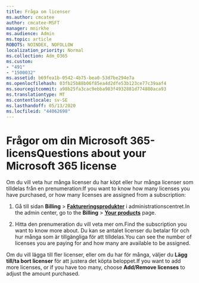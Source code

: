```yaml
---
title: Fråga om licenser
ms.author: cmcatee
author: cmcatee-MSFT
manager: mnirkhe
ms.audience: Admin
ms.topic: article
ROBOTS: NOINDEX, NOFOLLOW
localization_priority: Normal
ms.collection: Adm_O365
ms.custom:
- "491"
- "1500032"
ms.assetid: b69fea1b-0542-4b75-bea0-53d7be294e7a
ms.openlocfilehash: 03fb25b88b06f85ea4d2dfe53b123ce77c39aaf4
ms.sourcegitcommit: a98b25fa3cac9ebba983f4932881d774880aca93
ms.translationtype: MT
ms.contentlocale: sv-SE
ms.lasthandoff: 05/13/2020
ms.locfileid: "44062698"
---
```

# <a name="questions-about-your-microsoft-365-license"></a><span data-ttu-id="0283e-102">Frågor om din Microsoft 365-licens</span><span class="sxs-lookup"><span data-stu-id="0283e-102">Questions about your Microsoft 365 license</span></span>

<span data-ttu-id="0283e-103">Om du vill veta hur många licenser du har köpt eller hur många licenser som tilldelas från en prenumeration:</span><span class="sxs-lookup"><span data-stu-id="0283e-103">If you want to know how many licenses you have purchased, or how many licenses are assigned from a subscription:</span></span>
  
1. <span data-ttu-id="0283e-104">Gå till sidan **Billing** \> **[Faktureringsprodukter](https://go.microsoft.com/fwlink/p/?linkid=842054)** i administrationscentret.</span><span class="sxs-lookup"><span data-stu-id="0283e-104">In the admin center, go to the **Billing** \> **[Your products](https://go.microsoft.com/fwlink/p/?linkid=842054)** page.</span></span>

2. <span data-ttu-id="0283e-105">Hitta den prenumeration du vill veta mer om.</span><span class="sxs-lookup"><span data-stu-id="0283e-105">Find the subscription you want to know more about.</span></span> <span data-ttu-id="0283e-106">Du kan se antalet licenser du betalar för och hur många som är tillgängliga för att tilldelas.</span><span class="sxs-lookup"><span data-stu-id="0283e-106">You can see the number of licenses you are paying for and how many are available to be assigned.</span></span>

<span data-ttu-id="0283e-107">Om du vill lägga till fler licenser, eller om du har för många, väljer du **Lägg till/ta bort licenser** för att justera det köpta beloppet.</span><span class="sxs-lookup"><span data-stu-id="0283e-107">If you want to add more licenses, or if you have too many, choose **Add/Remove licenses** to adjust the amount purchased.</span></span>